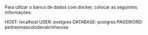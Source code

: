 Para utlizar o banco de dados com docker, colocar as seguintes informações:

HOST: localhost
USER: postgres
DATABASE: postgres
PASSWORD: pedraomasculodecalcinharosa